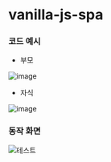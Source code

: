 # vanilla-js-spa

### 코드 예시
- 부모

![image](https://github.com/user-attachments/assets/740064aa-a3dc-46a3-935d-2483f9ec2fe0)



- 자식

![image](https://github.com/user-attachments/assets/aa84abcf-5207-4805-b78d-95008cb439b8)



### 동작 화면
![테스트](https://github.com/user-attachments/assets/9dad0c73-e0a8-45f9-86f3-711540392ab3)
